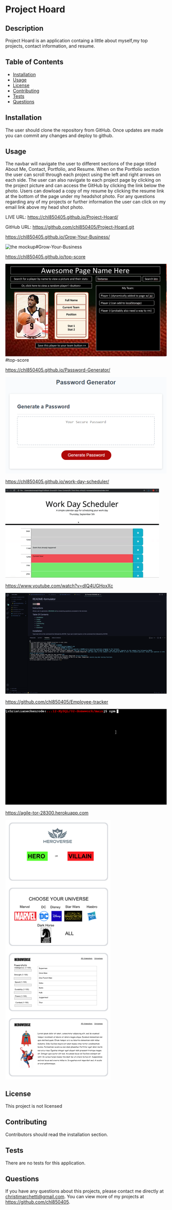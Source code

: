 # Project Hoard

## Description 
Project Hoard is an application containg a little about myself,my top projects, contact information, and resume.

## Table of Contents
* [Installation](#installation)
* [Usage](#usage)
* [License](#license)
* [Contributing](#contributing)
* [Tests](#tests)
* [Questions](#questions)

## Installation 
The user should clone the repository from GitHub. Once updates are made you can commit any changes and deploy to github.

## Usage 
The navbar will navigate the user to different sections of the page titled About Me, Contact, Portfolio, and Resume. When on the Portfolio section the user can scroll through each project using the left and right arrows on each side. The user can also navigate to each project page by clicking on the project picture and can access the GitHub by clicking the link below the photo. Users can dowload a copy of my resume by clicking the resume link at the bottom of the page under my headshot photo. For any questions regarding any of my projects or further information the user can click on my email link above my head shot photo.

LIVE URL: https://chl850405.github.io/Project-Hoard/

GitHub URL: https://github.com/chl850405/Project-Hoard.git 

https://chl850405.github.io/Grow-Your-Business/

![the mockup](./assets/images/GrowYourBusiness.png)#Grow-Your-Business

https://chl850405.github.io/top-score

![the mockup](./assets/images/top-score.png)
#top-score

https://chl850405.github.io/Password-Generator/

![the mockup](./assets/images/password-generator.png)

https://chl850405.github.io/work-day-scheduler/

![](./assets/gif/work-day-scheduler.gif)

https://www.youtube.com/watch?v=dIQ4UGHoxXc

![the mockup](./assets/images/README-formulator.png)

https://github.com/chl850405/Employee-tracker

![](./assets/gif/employee-tracker.gif)

https://agile-tor-28300.herokuapp.com

![the mockup](./assets/images/Heroverse.png)


## License 
This project is not licensed

## Contributing 
Contributors should read the installation section. 

## Tests
There are no tests for this application. 

## Questions
If you have any questions about this projects, please contact me directly at christimarchetti@gmail.com. You can view more of my projects at https://github.com/chl850405.





